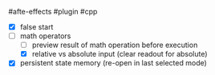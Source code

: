 #afte-effects #plugin #cpp 

 - [x]  false start 
 - [ ] math operators
	 - [ ]  preview result of math operation before execution
	 - [x] relative vs absolute input (clear readout for absolute)
 - [x] persistent state memory (re-open in last selected mode)
